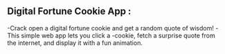 ## Digital Fortune Cookie App :

-Crack open a digital fortune cookie and get a random quote of wisdom!
-This simple web app lets you click a -cookie, fetch a surprise quote from the  internet, and display it with a fun animation.
 
